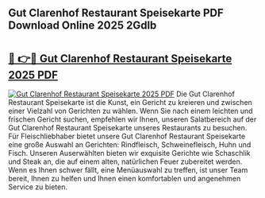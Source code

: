 ## Gut Clarenhof Restaurant Speisekarte PDF Download Online 2025 2Gdlb

# <h2><a href="http://gc81vfs.nevu.top/?p=Gut+Clarenhof+Restaurant+Speisekarte">🔗 👉🔴 Gut Clarenhof Restaurant Speisekarte 2025 PDF</a></h2>

[![Gut Clarenhof Restaurant Speisekarte 2025 PDF](https://i.imgur.com/dBaPXMq.png)](http://gc81vfs.nevu.top/?p=Gut+Clarenhof+Restaurant+Speisekarte)
Die Gut Clarenhof Restaurant Speisekarte ist die Kunst, ein Gericht zu kreieren und zwischen einer Vielzahl von Gerichten zu wählen. Wenn Sie nach einem leichten und frischen Gericht suchen, empfehlen wir Ihnen, unseren Salatbereich auf der Gut Clarenhof Restaurant Speisekarte unseres Restaurants zu besuchen. Für Fleischliebhaber bietet unsere Gut Clarenhof Restaurant Speisekarte eine große Auswahl an Gerichten: Rindfleisch, Schweinefleisch, Huhn und Fisch. Unseren Auserwählten bieten wir exquisite Gerichte wie Schaschlik und Steak an, die auf einem alten, natürlichen Feuer zubereitet werden. Wenn es Ihnen schwer fällt, eine Menüauswahl zu treffen, ist unser Team bereit, Ihnen zu helfen und Ihnen einen komfortablen und angenehmen Service zu bieten.
